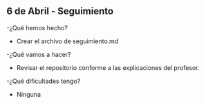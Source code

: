 ## 6 de Abril - Seguimiento

-¿Qué hemos hecho?

- Crear el archivo de seguimiento.md

-¿Qué vamos a hacer?

- Revisar el repositorio conforme a las explicaciones del profesor.

-¿Qué dificultades tengo?

- Ninguna

